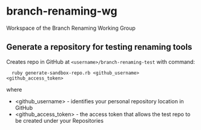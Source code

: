 # branch-renaming-wg
Workspace of the Branch Renaming Working Group

## Generate a repository for testing renaming tools

Creates repo in GitHub at `<username>/branch-renaming-test` with command:

```
  ruby generate-sandbox-repo.rb <github_username> <github_access_token>
```

where  
* <github_username> - identifies your personal repository location in GitHub
* <github_access_token> - the access token that allows the test repo to be created under your Repositories
